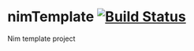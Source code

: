 # nimTemplate [![Build Status](https://travis-ci.org/lguzzon/nimTemplate.svg?branch=master)](https://travis-ci.org/lguzzon/nimTemplate)

Nim template project
